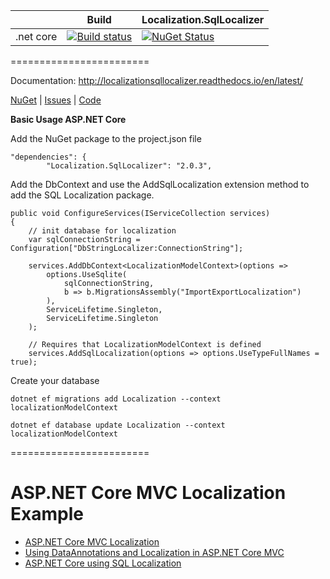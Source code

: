 
|                           | Build                                                                                                                                                       | Localization.SqlLocalizer                                                                                                                                   |
| ------------------------- | ------------------------------------------------------------------------------------------------------------------------------------------------------------ | ----------------------------------------------------------------------------------------------------------------------------------------------------------- |
| .net core                 | [![Build status](https://ci.appveyor.com/api/projects/status/gyychgc7l5g4g5lb?svg=true)](https://ci.appveyor.com/project/damienbod/aspnet5localization)      | [![NuGet Status](http://img.shields.io/nuget/v/Localization.SqlLocalizer.svg?style=flat-square)](https://www.nuget.org/packages/Localization.SqlLocalizer/) |


========================

Documentation: http://localizationsqllocalizer.readthedocs.io/en/latest/


<a href="https://www.nuget.org/packages/Localization.SqlLocalizer/">NuGet</a> | <a href="https://github.com/damienbod/AspNetCoreLocalization/issues">Issues</a> | <a href="https://github.com/damienbod/AspNetCoreLocalization/tree/master/src/Localization.SqlLocalizer">Code</a>


<strong>Basic Usage ASP.NET Core</strong>

Add the NuGet package to the project.json file

```
"dependencies": {
        "Localization.SqlLocalizer": "2.0.3",
```

Add the DbContext and use the AddSqlLocalization extension method to add the SQL Localization package.

```
public void ConfigureServices(IServiceCollection services)
{
    // init database for localization
    var sqlConnectionString = Configuration["DbStringLocalizer:ConnectionString"];

    services.AddDbContext<LocalizationModelContext>(options =>
        options.UseSqlite(
            sqlConnectionString,
            b => b.MigrationsAssembly("ImportExportLocalization")
        ),
        ServiceLifetime.Singleton,
        ServiceLifetime.Singleton
    );

    // Requires that LocalizationModelContext is defined
    services.AddSqlLocalization(options => options.UseTypeFullNames = true);

```

Create your database

```
dotnet ef migrations add Localization --context localizationModelContext

dotnet ef database update Localization --context localizationModelContext
```

========================

# ASP.NET Core MVC Localization Example

<ul>
    <li><a href="http://damienbod.com/2015/10/21/asp-net-5-mvc-6-localization/">ASP.NET Core MVC Localization</a></li>
    <li><a href="http://damienbod.com/2015/10/24/using-dataannotations-and-localization-in-asp-net-5-mvc-6/">Using DataAnnotations and Localization in ASP.NET Core MVC </a></li>
    <li><a href="http://damienbod.com/2016/01/29/asp-net-core-1-0-using-sql-localization/">ASP.NET Core using SQL Localization</a></li>
</ul>



